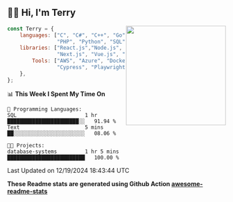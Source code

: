 <h2>👋🏻 Hi, I'm Terry</h2>

<img align='right' src="https://media.giphy.com/media/fkZukR450RQ1qnGaq9/giphy.gif" width="230">

```javascript
const Terry = {
    languages: ["C", "C#", "C++", "Go", "Java", "Javascript",
                "PHP", "Python", "SQL", "Typescript"],
    libraries: ["React.js","Node.js", ".Net", "Express.js",
                "Next.js", "Vue.js", "Astro.js", "CUDA"],
        Tools: ["AWS", "Azure", "Docker🐳", "Git", "Figma",
                "Cypress", "Playwright", "Postman", "Jira"],
    },
};
```
<!--START_SECTION:waka-->
📊 **This Week I Spent My Time On** 

```text
💬 Programming Languages: 
SQL                      1 hr                ███████████████████████░░   91.94 % 
Text                     5 mins              ██░░░░░░░░░░░░░░░░░░░░░░░   08.06 % 

🐱‍💻 Projects: 
database-systems         1 hr 5 mins         █████████████████████████   100.00 % 
```


 Last Updated on 12/19/2024 18:43:44 UTC
<!--END_SECTION:waka-->

**These Readme stats are generated using Github Action [awesome-readme-stats](https://github.com/anmol098/waka-readme-stats)**

